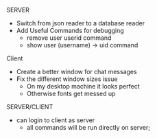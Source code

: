 SERVER
- Switch from json reader to a database reader
- Add Useful Commands for debugging
  - remove user userid command
  - show user (username) -> uid command

Client
- Create a better window for chat messages
- Fix the different window sizes issue
	- On my desktop machine it looks perfect
	- Otherwise fonts get messed up

SERVER/CLIENT
 - can login to client as server
 	- all commands will be run directly on server;